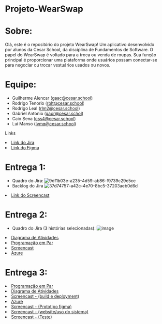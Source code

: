 # Projeto-WearSwap
# Sobre:
 Olá, este é o repositório do projeto WearSwap! Um aplicativo desenvolvido por alunos da Cesar School, da disciplina de Fundamentos de Software. O papel do WearSwap é voltado para a troca ou venda de roupas. Sua função principal é proporcionar uma plataforma onde usuários possam conectar-se para negociar ou trocar vestuários usados ou novos.
# Equipe:
* Guilherme Alencar (gaac@cesar.school)
* Rodrigo Tenorio (rblt@cesar.school)
* Rodrigo Leal (rlm2@cesar.school)
* Gabriel Antonio (gaor@cesar.schol)
* Caio Sena (css4@cesar.school)
* Lui Manso (lvmq@cesar.school)

<p>Links </p>
    <li>
    <a  href="https://wearswap.atlassian.net/jira/software/projects/KAN/boards/1"
      >Link do Jira</a
    >
        <li>
    <a  href="https://www.figma.com/file/sGaIQxFZZLGjDgX7vIfEG0/WearSwap?type=design&node-id=0-1&mode=design&t=KvK6inAtdmDSNPXU-0"
      >Link do Figma</a
    >
  </li>

# **Entrega 1:**

* Quadro do Jira:
![9df1b03e-a235-4d59-ab86-f9739c29e5ce](https://github.com/gantonioo003/Projeto-WearSwap/assets/163006803/c2600b9e-9a00-4bd8-988b-bba999933868)
* Backlog do Jira
![37d74757-a42c-4e70-8bc5-37203aeb0d6d](https://github.com/gantonioo003/Projeto-WearSwap/assets/163006803/cd333e1c-1937-43d4-baa4-d59efa566769)

 <li>
    <a  href="https://youtu.be/JXN06530_D4?feature=shared"
      >Link do Screencast</a
    >

# **Entrega 2:**
* Quadro do Jira (3 histórias selecionadas):
![image](https://github.com/gantonioo003/Projeto-WearSwap/assets/127979584/ac67807b-8036-4f15-b642-280033e686a9)



<li>
    <a  href="https://lucid.app/lucidchart/3c5c69a7-1308-44c6-8146-03539aea1a33/edit?viewport_loc=22%2C155%2C1575%2C884%2C0_0&invitationId=inv_3be3bc24-f39a-4178-9a7e-95ae67003d25"
      >Diagrama de Atividades</a
    >
<li>
    <a  href="https://docs.google.com/document/d/1GmJtcXv2q5WcUING2zp2Km0j-QE0DyZBxpFneqbbH8E/edit?usp=sharing"
      >Programação em Par</a
    >
<li>
    <a  href="https://youtu.be/VbFW_NRJ8p8?si=6nHEIilFxEZzQa1S"
      >Screencast</a
    >
<li>
    <a  href="https://wearswap.azurewebsites.net/"   
     >Azure</a>

# **Entrega 3:**
<li>
    <a  href="https://docs.google.com/document/d/1dCjxH8XB-fSjEt7VYkY9LbazcxeweqXQML0tD2o9LEE/edit?hl=pt-br"
      >Programação em Par</a
    >
<li>
    <a href="https://drive.google.com/file/d/1RcB4zNQT88b4wf7xadvuRT5S0ThJXAiC/view?usp=sharing"
      >Diagrama de Atividades</a
    >
<li>
    <a  href="https://youtu.be/sqd23AeqQYA?si=yGYbneIIr8igLU2p"
      >Screencast - (build e deployment)</a
    >
<li>
    <a  href="https://wearswap.azurewebsites.net/"   
     >Azure</a>
   
<li>
    <a  href="https://youtu.be/4uzqqROn2Y4"
      >Screencast - (Prototipo figma)</a 
    >                                  
<li>
    <a  href="https://youtu.be/4Qkrqm_j8I4"
      >Screencast - (website/uso do sistema)</a
      >
<li>
    <a  href="https://youtu.be/4uzqqROn2Y4"
      >Screencast - (Teste)</a 
    >   
